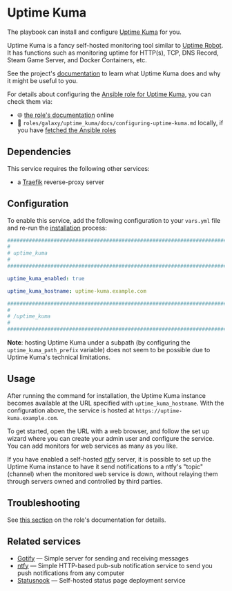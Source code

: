<!--
SPDX-FileCopyrightText: 2020 - 2024 MDAD project contributors
SPDX-FileCopyrightText: 2020 - 2024 Slavi Pantaleev
SPDX-FileCopyrightText: 2020 Aaron Raimist
SPDX-FileCopyrightText: 2020 Chris van Dijk
SPDX-FileCopyrightText: 2020 Dominik Zajac
SPDX-FileCopyrightText: 2020 Mickaël Cornière
SPDX-FileCopyrightText: 2022 François Darveau
SPDX-FileCopyrightText: 2022 Julian Foad
SPDX-FileCopyrightText: 2022 Warren Bailey
SPDX-FileCopyrightText: 2023 Antonis Christofides
SPDX-FileCopyrightText: 2023 Felix Stupp
SPDX-FileCopyrightText: 2023 Julian-Samuel Gebühr
SPDX-FileCopyrightText: 2023 Pierre 'McFly' Marty
SPDX-FileCopyrightText: 2024 - 2025 Suguru Hirahara

SPDX-License-Identifier: AGPL-3.0-or-later
-->

# Uptime Kuma

The playbook can install and configure [Uptime Kuma](https://uptime.kuma.pet/) for you.

Uptime Kuma is a fancy self-hosted monitoring tool similar to [Uptime Robot](https://uptimerobot.com/). It has functions such as monitoring uptime for HTTP(s), TCP, DNS Record, Steam Game Server, and Docker Containers, etc.

See the project's [documentation](https://github.com/louislam/uptime-kuma/wiki) to learn what Uptime Kuma does and why it might be useful to you.

For details about configuring the [Ansible role for Uptime Kuma](https://github.com/mother-of-all-self-hosting/ansible-role-uptime_kuma), you can check them via:
- 🌐 [the role's documentation](https://github.com/mother-of-all-self-hosting/ansible-role-uptime_kuma/blob/main/docs/configuring-uptime-kuma.md) online
- 📁 `roles/galaxy/uptime_kuma/docs/configuring-uptime-kuma.md` locally, if you have [fetched the Ansible roles](../installing.md)

## Dependencies

This service requires the following other services:

- a [Traefik](traefik.md) reverse-proxy server

## Configuration

To enable this service, add the following configuration to your `vars.yml` file and re-run the [installation](../installing.md) process:

```yaml
########################################################################
#                                                                      #
# uptime_kuma                                                          #
#                                                                      #
########################################################################

uptime_kuma_enabled: true

uptime_kuma_hostname: uptime-kuma.example.com

########################################################################
#                                                                      #
# /uptime_kuma                                                         #
#                                                                      #
########################################################################
```

**Note**: hosting Uptime Kuma under a subpath (by configuring the `uptime_kuma_path_prefix` variable) does not seem to be possible due to Uptime Kuma's technical limitations.

## Usage

After running the command for installation, the Uptime Kuma instance becomes available at the URL specified with `uptime_kuma_hostname`. With the configuration above, the service is hosted at `https://uptime-kuma.example.com`.

To get started, open the URL with a web browser, and follow the set up wizard where you can create your admin user and configure the service. You can add monitors for web services as many as you like.

If you have enabled a self-hosted [ntfy](ntfy.md) server, it is possible to set up the Uptime Kuma instance to have it send notifications to a ntfy's "topic" (channel) when the monitored web service is down, without relaying them through servers owned and controlled by third parties.

## Troubleshooting

See [this section](https://github.com/mother-of-all-self-hosting//ansible-role-uptime_kuma/blob/main/docs/configuring-uptime-kuma.md#troubleshooting) on the role's documentation for details.

## Related services

- [Gotify](gotify.md) — Simple server for sending and receiving messages
- [ntfy](ntfy.md) — Simple HTTP-based pub-sub notification service to send you push notifications from any computer
- [Statusnook](statusnook.md) — Self-hosted status page deployment service
